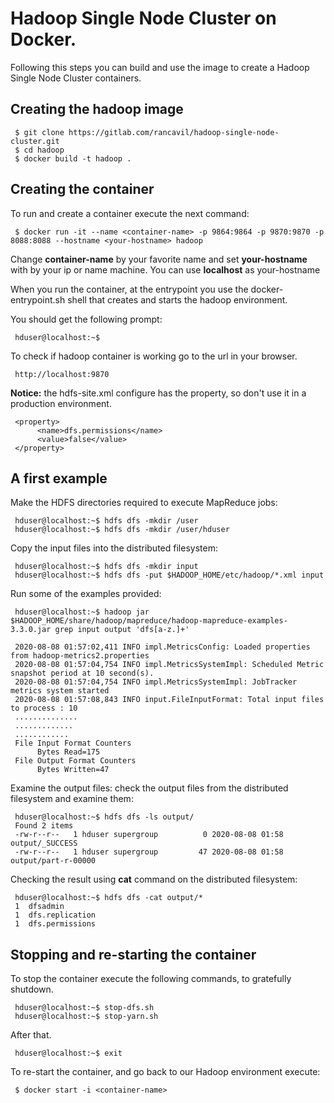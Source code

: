 # Hadoop Single Node Cluster on Docker.

Following this steps you can build and use the image to create a Hadoop Single Node Cluster containers.

## Creating the hadoop image

     $ git clone https://gitlab.com/rancavil/hadoop-single-node-cluster.git
     $ cd hadoop
     $ docker build -t hadoop .

## Creating the container

To run and create a container execute the next command:

     $ docker run -it --name <container-name> -p 9864:9864 -p 9870:9870 -p 8088:8088 --hostname <your-hostname> hadoop

Change **container-name** by your favorite name and set **your-hostname** with by your ip or name machine. You can use **localhost** as your-hostname

When you run the container, at the entrypoint you use the docker-entrypoint.sh shell that creates and starts the hadoop environment.

You should get the following prompt:

     hduser@localhost:~$ 

To check if hadoop container is working go to the url in your browser.

     http://localhost:9870

**Notice:** the hdfs-site.xml configure has the property, so don't use it in a production environment.

     <property>
          <name>dfs.permissions</name>
          <value>false</value>
     </property>

## A first example

Make the HDFS directories required to execute MapReduce jobs:

     hduser@localhost:~$ hdfs dfs -mkdir /user
     hduser@localhost:~$ hdfs dfs -mkdir /user/hduser

Copy the input files into the distributed filesystem:
      
     hduser@localhost:~$ hdfs dfs -mkdir input
     hduser@localhost:~$ hdfs dfs -put $HADOOP_HOME/etc/hadoop/*.xml input

Run some of the examples provided:

     hduser@localhost:~$ hadoop jar $HADOOP_HOME/share/hadoop/mapreduce/hadoop-mapreduce-examples-3.3.0.jar grep input output 'dfs[a-z.]+'

     2020-08-08 01:57:02,411 INFO impl.MetricsConfig: Loaded properties from hadoop-metrics2.properties
     2020-08-08 01:57:04,754 INFO impl.MetricsSystemImpl: Scheduled Metric snapshot period at 10 second(s).
     2020-08-08 01:57:04,754 INFO impl.MetricsSystemImpl: JobTracker metrics system started
     2020-08-08 01:57:08,843 INFO input.FileInputFormat: Total input files to process : 10
     ..............
     .............
     ............
     File Input Format Counters 
          Bytes Read=175
     File Output Format Counters 
          Bytes Written=47

Examine the output files: check the output files from the distributed filesystem and examine them:

     hduser@localhost:~$ hdfs dfs -ls output/
     Found 2 items
     -rw-r--r--   1 hduser supergroup          0 2020-08-08 01:58 output/_SUCCESS
     -rw-r--r--   1 hduser supergroup         47 2020-08-08 01:58 output/part-r-00000

Checking the result using **cat** command on the distributed filesystem:

     hduser@localhost:~$ hdfs dfs -cat output/*
     1	dfsadmin
     1	dfs.replication
     1	dfs.permissions


## Stopping and re-starting the container

To stop the container execute the following commands, to gratefully shutdown.

     hduser@localhost:~$ stop-dfs.sh
     hduser@localhost:~$ stop-yarn.sh

After that.

     hduser@localhost:~$ exit

To re-start the container, and go back to our Hadoop environment execute:

     $ docker start -i <container-name>


